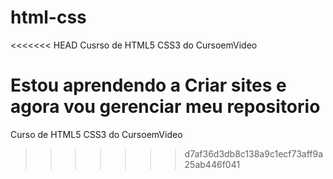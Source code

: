 # html-css
<<<<<<< HEAD
Cusrso de HTML5 CSS3 do CursoemVideo

Estou aprendendo a Criar sites e agora vou gerenciar meu repositorio
=======
Curso de HTML5 CSS3 do CursoemVideo
>>>>>>> d7af36d3db8c138a9c1ecf73aff9a25ab446f041
